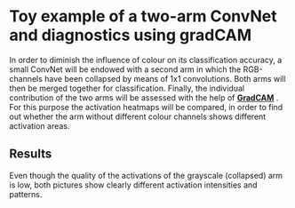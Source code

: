 # __Toy example of a two-arm ConvNet and diagnostics using gradCAM__

In order to diminish the influence of colour on its classification accuracy, a small ConvNet will be endowed with a second arm in which the RGB-channels have been collapsed by means of 1x1 convolutions. 
Both arms will then be merged together for classification.
Finally, the individual contribution of the two arms will be assessed with the help of [__GradCAM__](https://arxiv.org/abs/1610.02391) . 
For this purpose the activation heatmaps will be compared, in order to find out whether the arm without different colour channels shows different activation areas.

## __Results__
Even though the quality of the activations of the grayscale (collapsed) arm is low, both pictures show clearly different activation intensities and patterns.


